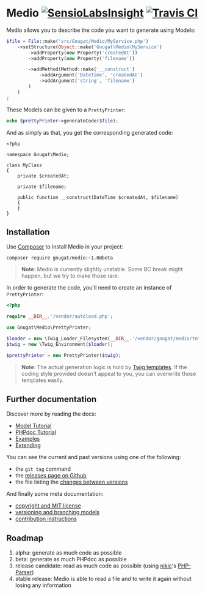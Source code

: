 # Medio [![SensioLabsInsight](https://insight.sensiolabs.com/projects/87bf291f-affa-4383-b281-c0dc5aa7d592/mini.png)](https://insight.sensiolabs.com/projects/87bf291f-affa-4383-b281-c0dc5aa7d592) [![Travis CI](https://travis-ci.org/gnugat/medio.png)](https://travis-ci.org/gnugat/medio)

Medio allows you to describe the code you want to generate using Models:

```php
$file = File::make('src/Gnugat/Medio/MyService.php')
    ->setStructure(Object::make('Gnugat\Medio\MyService')
        ->addProperty(new Property('createdAt'))
        ->addProperty(new Property('filename'))

        ->addMethod(Method::make('__construct')
            ->addArgument('DateTime', 'createdAt')
            ->addArgument('string', 'filename')
        )
    )
;
```

These Models can be given to a `PrettyPrinter`:

```php
echo $prettyPrinter->generateCode($file);
```

And as simply as that, you get the corresponding generated code:

```
<?php

namespace Gnugat\Medio;

class MyClass
{
    private $createdAt;

    private $filename;

    public function __construct(DateTime $createdAt, $filename)
    {
    }
}
```

## Installation

Use [Composer](https://getcomposer.org/download) to install Medio in your project:

    composer require gnugat/medio:~1.0@beta

> **Note**: Medio is currently slightly unstable. Some BC break might happen, but we try to make those rare.

In order to generate the code, you'll need to create an instance of `PrettyPrinter`:

```php
<?php

require __DIR__.'/vendor/autoload.php';

use Gnugat\Medio\PrettyPrinter;

$loader = new \Twig_Loader_Filesystem(__DIR__.'/vendor/gnugat/medio/templates');
$twig = new \Twig_Environment($loader);

$prettyPrinter = new PrettyPrinter($twig);
```

> **Note**: The actual generation logic is hold by [Twig templates](http://twig.sensiolabs.org/).
> If the coding style provided doesn't appeal to you, you can overwrite those templates easily.

## Further documentation

Discover more by reading the docs:

* [Model Tutorial](doc/01-model-tutorial.md)
* [PHPdoc Tutorial](doc/02-phpdoc-tutorial.md)
* [Examples](doc/03-examples.md)
* [Extending](doc/04-extending.md)

You can see the current and past versions using one of the following:

* the `git tag` command
* the [releases page on Github](https://github.com/gnugat/medio/releases)
* the file listing the [changes between versions](CHANGELOG.md)

And finally some meta documentation:

* [copyright and MIT license](LICENSE)
* [versioning and branching models](VERSIONING.md)
* [contribution instructions](CONTRIBUTING.md)

## Roadmap

1. alpha: generate as much code as possible
2. beta: generate as much PHPdoc as possible
3. release candidate: read as much code as possible (using [nikic](http://nikic.github.io/aboutMe.html)'s [PHP-Parser](https://github.com/nikic/PHP-Parser))
4. stable release: Medio is able to read a file and to write it again without losing any information
